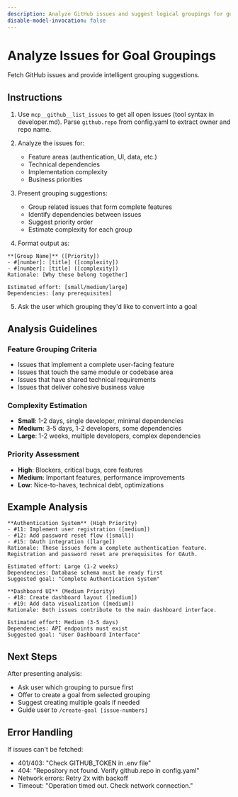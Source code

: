 ```yaml
---
description: Analyze GitHub issues and suggest logical groupings for goals
disable-model-invocation: false
---
```


# Analyze Issues for Goal Groupings

Fetch GitHub issues and provide intelligent grouping suggestions.

## Instructions

1. Use `mcp__github__list_issues` to get all open issues (tool syntax in developer.md). Parse `github.repo` from config.yaml to extract owner and repo name.

2. Analyze the issues for:
   - Feature areas (authentication, UI, data, etc.)
   - Technical dependencies
   - Implementation complexity
   - Business priorities

3. Present grouping suggestions:
   - Group related issues that form complete features
   - Identify dependencies between issues
   - Suggest priority order
   - Estimate complexity for each group

4. Format output as:
```
**[Group Name]** ([Priority])
- #[number]: [title] ([complexity])
- #[number]: [title] ([complexity])
Rationale: [Why these belong together]

Estimated effort: [small/medium/large]
Dependencies: [any prerequisites]
```

5. Ask the user which grouping they'd like to convert into a goal

## Analysis Guidelines

### Feature Grouping Criteria
- Issues that implement a complete user-facing feature
- Issues that touch the same module or codebase area
- Issues that have shared technical requirements
- Issues that deliver cohesive business value

### Complexity Estimation
- **Small**: 1-2 days, single developer, minimal dependencies
- **Medium**: 3-5 days, 1-2 developers, some dependencies
- **Large**: 1-2 weeks, multiple developers, complex dependencies

### Priority Assessment
- **High**: Blockers, critical bugs, core features
- **Medium**: Important features, performance improvements
- **Low**: Nice-to-haves, technical debt, optimizations

## Example Analysis

```
**Authentication System** (High Priority)
- #11: Implement user registration ([medium])
- #12: Add password reset flow ([small])
- #15: OAuth integration ([large])
Rationale: These issues form a complete authentication feature. Registration and password reset are prerequisites for OAuth.

Estimated effort: Large (1-2 weeks)
Dependencies: Database schema must be ready first
Suggested goal: "Complete Authentication System"

**Dashboard UI** (Medium Priority)
- #18: Create dashboard layout ([medium])
- #19: Add data visualization ([medium])
Rationale: Both issues contribute to the main dashboard interface.

Estimated effort: Medium (3-5 days)
Dependencies: API endpoints must exist
Suggested goal: "User Dashboard Interface"
```

## Next Steps

After presenting analysis:
- Ask user which grouping to pursue first
- Offer to create a goal from selected grouping
- Suggest creating multiple goals if needed
- Guide user to `/create-goal [issue-numbers]`

## Error Handling

If issues can't be fetched:
- 401/403: "Check GITHUB_TOKEN in .env file"
- 404: "Repository not found. Verify github.repo in config.yaml"
- Network errors: Retry 2x with backoff
- Timeout: "Operation timed out. Check network connection."
